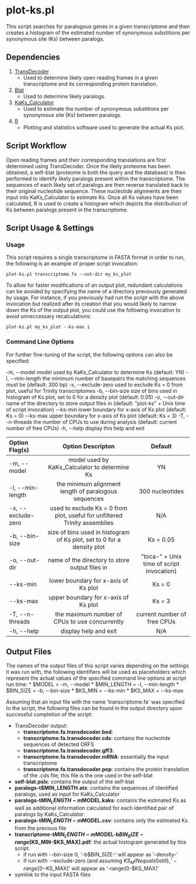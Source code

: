 # plot-ks.pl
This script searches for paralogous genes in a given transcriptome and then creates a histogram of the estimated number of synonymous substitions per synonymous site (Ks) between paralogs.

## Dependencies
1. [TransDecoder](http://sourceforge.net/projects/transdecoder/files/OLDER/TransDecoder_r20140704.tar.gz/download)
	* Used to determine likely open reading frames in a given transcriptome and its corresponding protein translation.
2. [Blat](http://hgdownload.cse.ucsc.edu/admin/exe/)
	* Used to determine likely paralogs.
3. [KaKs_Calculator](https://code.google.com/p/kaks-calculator/downloads/list)
	* Used to estimate the number of synonymous substitions per synonymous site (Ks) between paralogs.
4. [R](http://cran.r-project.org/mirrors.html)
	* Plotting and statistics software used to generate the actual Ks plot.

## Script Workflow
Open reading frames and their corresponding translations are first determined using TransDecoder. Once the likely proteome has been obtained, a self-blat (proteome is both the query and the database) is then performed to identify likely paralogs present within the transcriptome. The sequences of each likely set of paralogs are then reverse translated back to their original nucleotide sequence. These nucleotide alignments are then input into KaKs_Calculator to estimate Ks. Once all Ks values have been calculated, R is used to create a histogram which depicts the distribution of Ks between paralogs present in the transcriptome.

## Script Usage & Settings
### Usage
This script requires a single transcriptome in FASTA format in order to run, the following is an example of proper script invocation:

```
plot-ks.pl transcriptome.fa --out-dir my_ks_plot
```

To allow for faster modifications of an output plot, redundant calculations can be avoided by specifying the name of a directory previously generated by usage. For instance, if you previously had run the script with the above invocation but realized after its creation that you would likely to narrow down the Ks of the output plot, you could use the following invocation to avoid unneccessary recalculations:

```
plot-ks.pl my_ks_plot --ks-max 1
```

### Command Line Options
For further fine-tuning of the script, the following options can also be specified:

  -m, --model                       model used by KaKs_Calculator to determine Ks (default: YN)
  -l, --min-length                  the minimum number of basepairs the matching sequences must be (default: 300 bp)
  -x, --exclude-zero                used to exclude Ks = 0 from plot, useful for Trinity transcriptomes
  -b, --bin-size                    size of bins used in histogram of Ks plot, set to 0 for a density plot (default: 0.05)
  -o, --out-dir                     name of the directory to store output files in (default: "plot-ks" + Unix time of script invocation)
  --ks-min                          lower boundary for x-axis of Ks plot (default: Ks = 0)
  --ks-max                          upper boundary for x-axis of Ks plot (default: Ks = 3)
  -T, --n-threads                   the number of CPUs to use during analysis (default: current number of free CPUs)
  -h, --help                        display this help and exit

| Option Flag(s)             | Option Descripton                                                                                     | Default |
|:---------------------------|:-----------------------------------------------------------------------------------------------------:|:-------:|
| -m, --model | model used by KaKs_Calculator to determine Ks | YN |
| -l, --min-length | the minimum alignment length of paralogous sequences | 300 nucleotides |
| -x, --exclude-zero | used to exclude Ks = 0 from plot, useful for unfiltered Trinity assemblies | N/A |
| -b, --bin-size | size of bins used in histogram of Ks plot, set to 0 for a density plot | Ks = 0.05 |
| -o, --out-dir | name of the directory to store output files in | "toca-" + Unix time of script invocation) |
| --ks-min | lower boundary for x-axis of Ks plot | Ks = 0 |
| --ks-max | upper boundary for x-axis of Ks plot | Ks = 3 |
| -T, --n-threads | the maximum number of CPUs to use concurrently | current number of free CPUs |
| -h, --help | display help and exit | N/A |

## Output Files
The names of the output files of this script varies depending on the settings it was run with, the following identifiers will be used as placeholders which represent the actual values of the specified command line options at script run time:
	* $MODEL      = -m, --model
	* $MIN_LENGTH = -l, --min-length
	* $BIN_SIZE   = -b, --bin-size
	* $KS_MIN     = --ks-min
	* $KS_MAX     = --ks-max

Assuming that an input file with the name 'transcriptome.fa' was specified to the script, the following files can be found in the output directory upon successful completion of the script:

* TransDecoder output:
	* **transcriptome.fa.transdecoder.bed**: 
	* **transcriptome.fa.transdecoder.cds**: contains the nucleotide sequences of detected ORFS
	* **transcriptome.fa.transdecoder.gff3**: 
	* **transcriptome.fa.transdecoder.mRNA**: essentially the input transcriptome
	* **transcriptome.fa.transdecoder.pep**: contains the protein translation of the .cds file, this file is the one used in the self-blat
* **self-blat.pslx**: contains the output of the self-blat
* **paralogs-t$MIN_LENGTH.atx**: contains the sequences of identified paralogs, used as input for KaKs_Calculator
* **paralogs-t$MIN_LENGTH-m$MODEL.kaks**: contains the estimated Ks as well as additional information calculated for each identified pair of paralogs by KaKs_Calculator
* **paralogs-t$MIN_LENGTH-m$MODEL.csv**: contains only the estimated Ks from the previous file
* **transcriptome-t$MIN_LENGTH-m$MODEL-b$BIN_SIZE-range[$KS_MIN-$KS_MAX].pdf**: the actual histogram generated by this script. 
	* if run with --bin-size 0, '-b$BIN_SIZE-' will appear as '-density-'
	* if run with --exclude-zero (and assuming $KS_MIN equals 0 still), '-range[0-$KS_MAX]' will appear as '-range(0-$KS_MAX]'
* symlink to the input FASTA files
